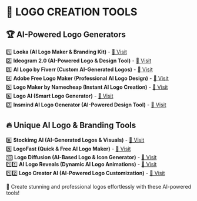# 🎨 LOGO CREATION TOOLS

## 🏆 AI-Powered Logo Generators

1️⃣ **Looka (AI Logo Maker & Branding Kit)** - [🔗 Visit](https://www.aixploria.com/out/Looka)  
2️⃣ **Ideogram 2.0 (AI-Powered Logo & Design Tool)** - [🔗 Visit](https://www.aixploria.com/out/Ideogram2.0)  
3️⃣ **AI Logo by Fiverr (Custom AI-Generated Logos)** - [🔗 Visit](https://www.aixploria.com/out/AILogobyFiverr)  
4️⃣ **Adobe Free Logo Maker (Professional AI Logo Design)** - [🔗 Visit](https://www.aixploria.com/out/AdobeFreeLogoMaker)  
5️⃣ **Logo Maker by Namecheap (Instant AI Logo Creation)** - [🔗 Visit](https://www.aixploria.com/out/LogoMakerNamecheap)  
6️⃣ **Logo AI (Smart Logo Generator)** - [🔗 Visit](https://www.aixploria.com/out/LogoAI)  
7️⃣ **Insmind AI Logo Generator (AI-Powered Design Tool)** - [🔗 Visit](https://www.insmind.com/ai-logo-generator/)  

## 🔥 Unique AI Logo & Branding Tools

8️⃣ **Stockimg AI (AI-Generated Logos & Visuals)** - [🔗 Visit](https://www.aixploria.com/out/StockimgAI)  
9️⃣ **LogoFast (Quick & Free AI Logo Maker)** - [🔗 Visit](https://www.aixploria.com/out/LogoFast)  
🔟 **Logo Diffusion (AI-Based Logo & Icon Generator)** - [🔗 Visit](https://www.aixploria.com/out/LogoDiffusion)  
1️⃣1️⃣ **AI Logo Reveals (Dynamic AI Logo Animations)** - [🔗 Visit](https://www.aixploria.com/out/AILogoReveals)  
1️⃣2️⃣ **Logo Creator AI (AI-Powered Logo Customization)** - [🔗 Visit](https://www.aixploria.com/out/LogoCreatorAI)  

🚀 Create stunning and professional logos effortlessly with these AI-powered tools!
